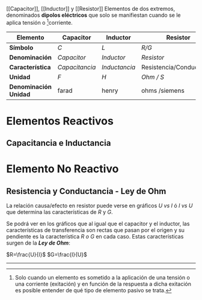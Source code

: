[[Capacitor]], [[Inductor]] y [[Resistor]]
Elementos de dos extremos, denominados **dipolos eléctricos** que solo se manifiestan cuando se le aplica tensión o [^1]corriente.

| Elemento                | Capacitor      | Inductor      | Resistor                 |
| ----------------------- | -------------- | ------------- | ------------------------ |
| **Símbolo**             | *C*            | *L*           | *R/G*                    |
| **Denominación**        | *Capacitor*    | *Inductor*    | *Resistor*               |
| **Característica**      | *Capacitancia* | *Inductancia* | Resistencia/Conductancia |
| **Unidad**              | *F*            | *H*           | *Ohm / S*                |
| **Denominación Unidad** | farad          | henry         | ohms /siemens            |
# Elementos Reactivos
## Capacitancia e Inductancia

# Elemento No Reactivo
## Resistencia y Conductancia - Ley de Ohm
La relación causa/efecto en resistor puede verse en gráficos *U vs I* ó *I vs U* que determina las características de *R* y *G*. 

Se podrá ver en los gráficos que al igual que el capacitor y el inductor, las características de transferencia son rectas que pasan por el origen y su pendiente es la característica *R o G* en cada caso. 
Estas características surgen de la ***Ley de Ohm***:

$R=\frac{U}{I}$                $G=\frac{I}{U}$

---
[^1]: Solo cuando un elemento es sometido a la aplicación de una tensión o una corriente (exitación) y en función de la respuesta a dicha exitación es posible entender de qué tipo de elemento pasivo se trata.
